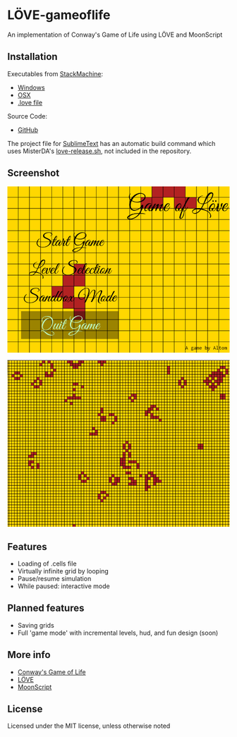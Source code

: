 LÖVE-gameoflife
===============

An implementation of Conway's Game of Life using LÖVE and MoonScript

Installation
------------

Executables from [StackMachine](https://stackmachine.com/):
- [Windows](https://stackmachine.com/games/7f945bc1a8625d6ff6b18d09/download/windows)
- [OSX](https://stackmachine.com/games/7f945bc1a8625d6ff6b18d09/download/osx)
- [.love file](https://stackmachine.com/games/7f945bc1a8625d6ff6b18d09/download/love)

Source Code:
- [GitHub](https://github.com/tchapeaux/love-gameoflive)

The project file for [SublimeText](http://www.sublimetext.com/) has an automatic build command which uses MisterDA's [love-release.sh](https://github.com/MisterDA/love-release), not included in the repository.

Screenshot
----------

![screenshot_menu](screenshots/menu.png "Menu screen")

![screenshot_ingame](screenshots/sandbox.png "Ingame screen")


Features
--------

- Loading of .cells file
- Virtually infinite grid by looping
- Pause/resume simulation
- While paused: interactive mode

Planned features
----------------

- Saving grids
- Full 'game mode' with incremental levels, hud, and fun design (soon)

More info
---------

- [Conway's Game of Life](http://en.wikipedia.org/wiki/Conway%27s_Game_of_Life)
- [LÖVE](http://love2d.org)
- [MoonScript](http://moonscript.org)


License
-------

Licensed under the MIT license, unless otherwise noted
